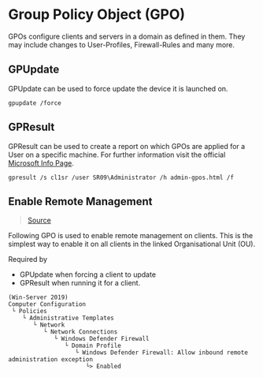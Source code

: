 # Group Policy Object (GPO)
GPOs configure clients and servers in a domain as defined in them.
They may include changes to User-Profiles, Firewall-Rules and many more.

## GPUpdate
GPUpdate can be used to force update the device it is launched on.

```batch
gpupdate /force
```

## GPResult
GPResult can be used to create a report on which GPOs are applied for a User on
a specific machine. For further information visit the official
<a href="https://docs.microsoft.com/en-us/windows-server/administration/windows-commands/gpresult" target="_blank">Microsoft Info Page</a>.

```batch
gpresult /s cl1sr /user SR09\Administrator /h admin-gpos.html /f
```

## Enable Remote Management
> <a href="https://social.technet.microsoft.com/Forums/en-US/6fbf3994-1241-4657-8a4b-f504227c59fa/group-policy-error-quotthe-rpc-server-is-unavailablequot?forum=winserverGP" target="_blank">Source</a>

Following GPO is used to enable remote management on clients. This is the
simplest way to enable it on all clients in the linked Organisational Unit (OU).

Required by
+ GPUpdate when forcing a client to update
+ GPResult when running it for a client.

```
(Win-Server 2019)
Computer Configuration
 └ Policies
    └ Administrative Templates
       └ Network
          └ Network Connections
             └ Windows Defender Firewall
                └ Domain Profile
                   └ Windows Defender Firewall: Allow inbound remote administration exception
                      └> Enabled

```
